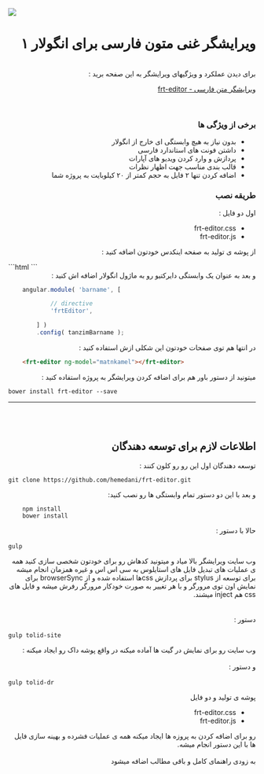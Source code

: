 <img src="http://www.image-share.com/upload/3398/131.jpg">

<div dir='rtl' align='right'>
<h1>ویرایشگر غنی متون فارسی برای انگولار ۱</h1>
<br>
برای دیدن عملکرد و ویژگیهای ویرایشگر به این صفحه برید :

<a href="https://hemedani.github.io/frt-editor/">ویرایشگر متن فارسی - frt-editor</a>

<br>

<h3>برخی از ویژگی ها</h3>

<ul>
    <li>بدون نیاز به هیچ وابستگی ای خارج از انگولار</li>
    <li> داشتن فونت های استاندارد فارسی</li>
    <li>پردازش و وارد کردن ویدیو های آپارات</li>
    <li>قالب بندی مناسب جهت اظهار نظرات</li>
    <li>اضافه کردن تنها ۲ فایل به حجم کمتر از ۲۰ کیلوبایت به پروژه شما</li>
    
 </ul>




<h3>طریقه نصب</h3>
اول دو فایل : 
<ul>
    <li>frt-editor.css</li>
    <li>frt-editor.js</li>
</ul>

از پوشه ی تولید به صفحه اینکدس خودتون اضافه کنید :

</div>
```html
    <link rel="stylesheet" href="xyz/frt-editor.css">
    <script src="xyz/frt-editor.js"></script>
```

<div dir="rtl" align="right">
 و بعد به عنوان یک وابستگی دایرکتیو رو به ماژول انگولار اضافه اش کنید :
</div>

```javascript
    angular.module( 'barname', [

            // directive
            'frtEditor',

        ] )
        .config( tanzimBarname );
```

<div dir="rtl" align="right">
در انتها هم توی صفحات خودتون این شکلی ازش استفاده کنید :
</div>

```html
    <frt-editor ng-model="matnkamel"></frt-editor>
```

<div dir="rtl" align="right">
میتونید از دستور باور هم برای اضافه کردن ویرایشگر به پروژه استفاده کنید :
</div>

`bower install frt-editor --save`
<hr>
<br>
<br>
<div dir="rtl" align="right">
<h2>
اطلاعات لازم برای توسعه دهندگان
</h2>
توسعه دهندگان اول این رو رو کلون کنند :
</div>

`git clone https://github.com/hemedani/frt-editor.git`

<div dir="rtl" align="right">
و بعد با این دو دستور تمام وابستگی ها رو نصب کنید:
</div>

```
    npm install
    bower install
```

<div dir="rtl" align="right">
حالا با دستور :
</div>

‍‍‍`gulp`

<div dir="rtl" align="right">
وب سایت ویرایشگر بالا میاد و میتونید کدهاش رو برای خودتون شخصی سازی کنید همه ی عملیات های تبدیل فایل های استایلوس به سی اس اس و غیره همزمان انجام میشه
<br>
برای توسعه از stylus برای پردازش cssها استفاده شده و از browserSync برای نمایش اون توی مرورگر و با هر تغییر به صورت خودکار مرورگر رفرش میشه و فایل های css هم inject میشند.
</div>

<div dir="rtl" align="right">
<br>
<br>
دستور :
</div>

‍‍‍`gulp tolid-site`


<div dir="rtl" align="right">
وب سایت رو برای نمایش در گیت ها آماده میکنه در واقع پوشه داک رو ایجاد میکنه :
<br>
<br>
و دستور :
</div>

‍‍‍`gulp tolid-dr`


<div dir="rtl" align="right">
پوشه ی تولید و دو فایل
<ul>
    <li>frt-editor.css</li>
    <li>frt-editor.js</li>
</ul>
رو برای اضافه کردن به پروزه ها ایجاد میکنه همه ی عملیات فشرده و بهینه سازی فایل ها با این دستور انجام میشه. 
<br>
<br>
به زودی راهنمای کامل و باقی مطالب اضافه میشود
</div>

